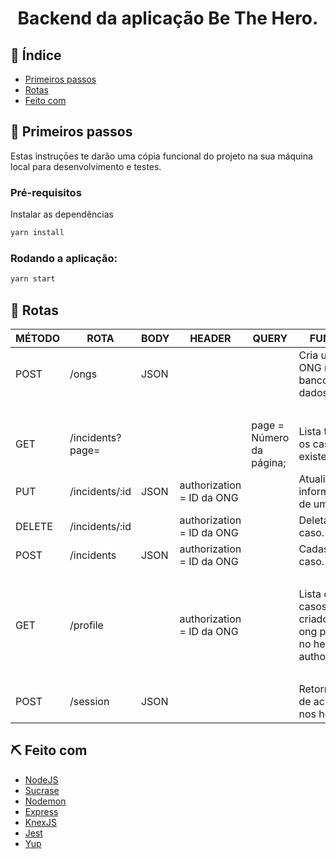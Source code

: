 <h1 align="center">Backend da aplicação Be The Hero.</h1>

## :page_facing_up: Índice

- [Primeiros passos](#getting_started)
- [Rotas](#routes)
- [Feito com](#built_using)

## 🏁 Primeiros passos <a name = "getting_started"></a>

Estas instruçōes te darão uma cópia funcional do projeto na sua máquina local para desenvolvimento e testes.

### Pré-requisitos

Instalar as dependências

```sh
yarn install
```

### Rodando a aplicação:

```sh
yarn start
```

## :truck: Rotas <a name = "routes"></a>

| MÉTODO        | ROTA                                     | BODY       | HEADER                    | QUERY                        | FUNÇÃO                                                              |
| ------------- | ---------------------------------------- | ---------- | ------------------------- | ---------------------------- | ------------------------------------------------------------------- |
| POST          | /ongs                                    | JSON       |                           |                              | Cria uma ONG no banco de dados.                                     |
| <br />        |                                          |            |                           |                              |                                                                     |
| GET           | /incidents?page=                         |            |                           | page = Número da página;     | Lista todos os casos existentes.                                    |
| PUT           | /incidents/:id                           | JSON       | authorization = ID da ONG |                              | Atualiza informações de um caso.                                    |
| DELETE        | /incidents/:id                           |            | authorization = ID da ONG |                              | Deleta um caso.                                                     |
| POST          | /incidents                               | JSON       | authorization = ID da ONG |                              | Cadastra um caso.                                                   |
| <br />        |                                          |            |                           |                              |                                                                     |
| GET           | /profile                                 |            | authorization = ID da ONG |                              | Lista os casos criados pela ong passada no header de authorization. |
| <br />        |                                          |            |                           |                              |                                                                     |
| POST          | /session                                 | JSON       |                           |                              | Retorna o ID de acesso nos headers.                                 |

## ⛏️ Feito com <a name = "built_using"></a>

- [NodeJS](https://nodejs.org/en/)
- [Sucrase](https://github.com/alangpierce/sucrase)
- [Nodemon](https://nodemon.io/)
- [Express](https://expressjs.com/)
- [KnexJS](https://knexjs.org/)
- [Jest](https://jestjs.io/)
- [Yup](https://github.com/jquense/yup)
